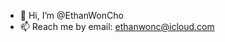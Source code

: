 - 👋 Hi, I’m @EthanWonCho
- 📫 Reach me by email: ethanwonc@icloud.com

<!---
EthanWonCho/EthanWonCho is a ✨ special ✨ repository because its `README.md` (this file) appears on your GitHub profile.
You can click the Preview link to take a look at your changes.
--->
